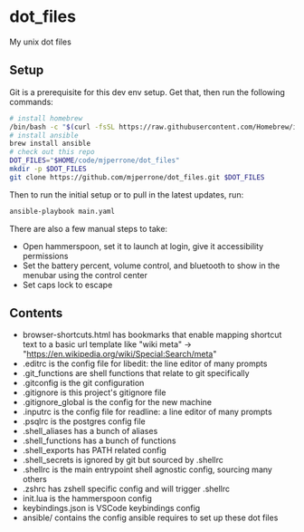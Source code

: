 # dot_files

My unix dot files

## Setup

Git is a prerequisite for this dev env setup. Get that, then run the following commands:

```zsh
# install homebrew
/bin/bash -c "$(curl -fsSL https://raw.githubusercontent.com/Homebrew/install/HEAD/install.sh)"`
# install ansible
brew install ansible
# check out this repo
DOT_FILES="$HOME/code/mjperrone/dot_files"
mkdir -p $DOT_FILES
git clone https://github.com/mjperrone/dot_files.git $DOT_FILES
```

Then to run the initial setup or to pull in the latest updates, run:

```zsh
ansible-playbook main.yaml
```

There are also a few manual steps to take:

- Open hammerspoon, set it to launch at login, give it accessibility permissions
- Set the battery percent, volume control, and bluetooth to show in the menubar using the control center
- Set caps lock to escape

## Contents

* browser-shortcuts.html has bookmarks that enable mapping shortcut text to a basic url template like "wiki meta" -> "https://en.wikipedia.org/wiki/Special:Search/meta"
* .editrc is the config file for libedit: the line editor of many prompts
* .git_functions are shell functions that relate to git specifically
* .gitconfig is the git configuration
* .gitignore is this project's gitignore file
* .gitignore_global is the config for the new machine
* .inputrc is the config file for readline: a line editor of many prompts
* .psqlrc is the postgres config file
* .shell_aliases has a bunch of aliases
* .shell_functions has a bunch of functions
* .shell_exports has PATH related config
* .shell_secrets is ignored by git but sourced by .shellrc
* .shellrc is the main entrypoint shell agnostic config, sourcing many others
* .zshrc has zshell specific config and will trigger .shellrc
* init.lua is the hammerspoon config
* keybindings.json is VSCode keybindings config
* ansible/ contains the config ansible requires to set up these dot files